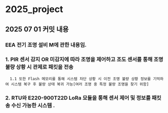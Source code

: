 # 2025_project

## 2025 07 01 커밋 내용 

### EEA 전기 조명 설비 M에 관한 내용임.

### 1. PIR 센서 감지 OR 미감지에 따라 조명을 제어하고 조도 센서를 통해 조명 불량 상황 시 관제로 패킷을 전송 

      1.1 또한 Flash 메모리를 통해 시스템 차단 상황 시 이전 조명 불량 상황 정보를 기억하여 시스템 복구 후 불량 상태 복귀 가능[여러 조명 중 특정 불량 조명을 찾기 위함] 
 
### 2. RTU와 E220-900T22D LoRa 모듈을 통해 센서 제어 및 정보를 패킷 송 수신 가능한 시스템 .    
